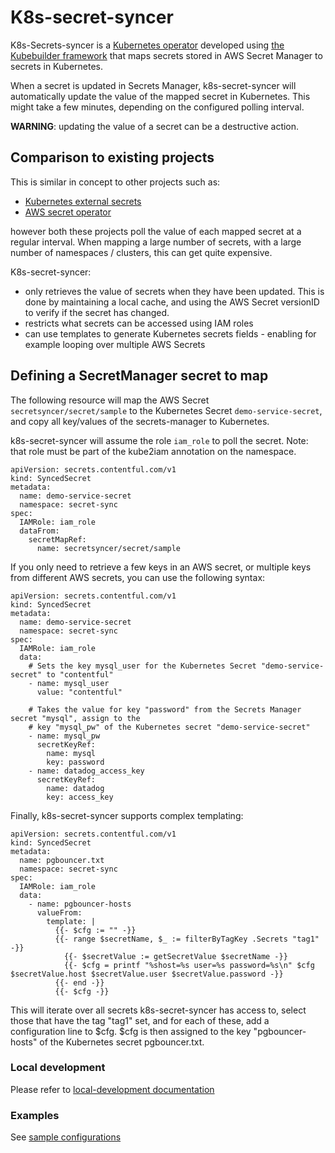 # K8s-secret-syncer

K8s-Secrets-syncer is a [Kubernetes operator](https://kubernetes.io/docs/concepts/extend-kubernetes/operator/) developed
using [the Kubebuilder framework](https://github.com/kubernetes-sigs/kubebuilder) that maps secrets stored in AWS Secret
Manager to secrets in Kubernetes.

When a secret is updated in Secrets Manager, k8s-secret-syncer will automatically update the value of the mapped secret
in Kubernetes. This might take a few minutes, depending on the configured polling interval.

__WARNING__: updating the value of a secret can be a destructive action.

## Comparison to existing projects

This is similar in concept to other projects such as:
 * [Kubernetes external secrets](https://github.com/godaddy/kubernetes-external-secrets)
 * [AWS secret operator](https://github.com/mumoshu/aws-secret-operator)
 
however both these projects poll the value of each mapped secret at a regular interval. When mapping a large number
of secrets, with a large number of namespaces / clusters, this can get quite expensive.

K8s-secret-syncer: 
 * only retrieves the value of secrets when they have been updated. This is done by maintaining a local
cache, and using the AWS Secret versionID to verify if the secret has changed.
 * restricts what secrets can be accessed using IAM roles
 * can use templates to generate Kubernetes secrets fields - enabling for example looping over multiple AWS Secrets

## Defining a SecretManager secret to map

The following resource will map the AWS Secret ```secretsyncer/secret/sample``` to the Kubernetes Secret
```demo-service-secret```, and copy all key/values of the secrets-manager to Kubernetes.

k8s-secret-syncer will assume the role ```iam_role``` to poll the secret. Note: that role must be part of the kube2iam
annotation on the namespace.

```
apiVersion: secrets.contentful.com/v1
kind: SyncedSecret
metadata:
  name: demo-service-secret
  namespace: secret-sync
spec:
  IAMRole: iam_role
  dataFrom:
    secretMapRef:
      name: secretsyncer/secret/sample
```

If you only need to retrieve a few keys in an AWS secret, or multiple keys from different AWS secrets, you
can use the following syntax:


```
apiVersion: secrets.contentful.com/v1
kind: SyncedSecret
metadata:
  name: demo-service-secret
  namespace: secret-sync
spec:
  IAMRole: iam_role
  data:
    # Sets the key mysql_user for the Kubernetes Secret "demo-service-secret" to "contentful"
    - name: mysql_user
      value: "contentful"

    # Takes the value for key "password" from the Secrets Manager secret "mysql", assign to the
    # key "mysql_pw" of the Kubernetes secret "demo-service-secret"
    - name: mysql_pw
      secretKeyRef:
        name: mysql
        key: password
    - name: datadog_access_key
      secretKeyRef:
        name: datadog
        key: access_key
```

Finally, k8s-secret-syncer supports complex templating:

```
apiVersion: secrets.contentful.com/v1
kind: SyncedSecret
metadata:
  name: pgbouncer.txt
  namespace: secret-sync
spec:
  IAMRole: iam_role
  data:
    - name: pgbouncer-hosts
      valueFrom:
        template: |
          {{- $cfg := "" -}}
          {{- range $secretName, $_ := filterByTagKey .Secrets "tag1" -}}
            {{- $secretValue := getSecretValue $secretName -}}
            {{- $cfg = printf "%shost=%s user=%s password=%s\n" $cfg $secretValue.host $secretValue.user $secretValue.password -}}
          {{- end -}}
          {{- $cfg -}}
```

This will iterate over all secrets k8s-secret-syncer has access to, select those that have the tag "tag1" set,
and for each of these, add a configuration line to $cfg. $cfg is then assigned to the key "pgbouncer-hosts" of
the Kubernetes secret pgbouncer.txt.

### Local development

Please refer to [local-development documentation](docs/development.md)

### Examples

See [sample configurations](config/samples)
